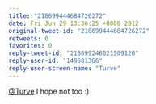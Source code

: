 ```yaml
---
title: "218699444684726272"
date: Fri Jun 29 13:36:25 +0000 2012
original-tweet-id: "218699444684726272"
retweets: 0
favorites: 0
reply-tweet-id: "218699246021509120"
reply-user-id: "149681366"
reply-user-screen-name: "Turve"
---
```

<a href="https://twitter.com/Turve">@Turve</a> I hope not too :)
